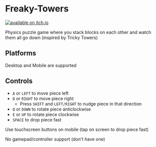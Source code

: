 # Freaky-Towers

[![available on itch.io](https://static.itch.io/images/badge.svg)](https://slava0135.itch.io/freaky-towers)

Physics puzzle game where you stack blocks on each other and watch them all go down (inspired by Tricky Towers)

## Platforms

Desktop and Mobile are supported

## Controls

* `A` or `LEFT` to move piece left
* `D` or `RIGHT` to move piece right
  * Press `SHIFT` and `LEFT/RIGHT` to nudge piece in that direction
* `Q` or `DOWN` to rotate piece anticlockwise
* `E` or `UP` to rotate piece clockwise
* `SPACE` to drop piece fast

Use touchscreen buttons on mobile (tap on screen to drop piece fast)

No gamepad/controller support (don't have one)
